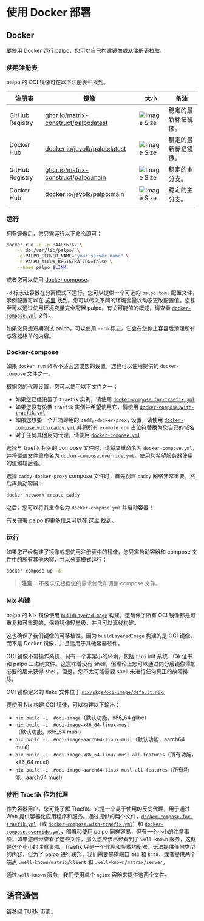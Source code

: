 # 使用 Docker 部署

## Docker

要使用 Docker 运行 palpo，您可以自己构建镜像或从注册表拉取。

### 使用注册表

palpo 的 OCI 镜像可在以下注册表中找到。

| 注册表 | 镜像 | 大小 | 备注 |
|---|---|---|---|
| GitHub Registry | [ghcr.io/matrix-construct/palpo:latest][gh] | ![Image Size][shield-latest] | 稳定的最新标记镜像。 |
| Docker Hub | [docker.io/jevolk/palpo:latest][dh] | ![Image Size][shield-latest] | 稳定的最新标记镜像。 |
| GitHub Registry | [ghcr.io/matrix-construct/palpo:main][gh] | ![Image Size][shield-main] | 稳定的主分支。 |
| Docker Hub | [docker.io/jevolk/palpo:main][dh] | ![Image Size][shield-main] | 稳定的主分支。 |

[dh]: https://hub.docker.com/r/jevolk/palpo
[gh]: https://github.com/matrix-construct/palpo/pkgs/container/palpo
[shield-latest]: https://img.shields.io/docker/image-size/jevolk/palpo/latest
[shield-main]: https://img.shields.io/docker/image-size/jevolk/palpo/main

### 运行

拥有镜像后，您只需运行以下命令即可：

```bash
docker run -d -p 8448:6167 \
    -v db:/var/lib/palpo/ \
    -e PALPO_SERVER_NAME="your.server.name" \
    -e PALPO_ALLOW_REGISTRATION=false \
    --name palpo $LINK
```

或者您可以使用 [docker compose](#docker-compose)。

`-d` 标志让容器在分离模式下运行。您可以提供一个可选的 `palpo.toml` 配置文件，示例配置可以在 [这里](../configuration/examples.md) 找到。您可以传入不同的环境变量以动态更改配置值。您甚至可以通过使用环境变量完全配置 palpo。有关可能值的概述，请查看 [`docker-compose.yml`](docker-compose.yml) 文件。

如果您只想短期测试 palpo，可以使用 `--rm` 标志，它会在您停止容器后清理所有与容器相关的内容。

### Docker-compose

如果 `docker run` 命令不适合您或您的设置，您也可以使用提供的 `docker-compose` 文件之一。

根据您的代理设置，您可以使用以下文件之一；

- 如果您已经设置了 `traefik` 实例，请使用 [`docker-compose.for-traefik.yml`](docker-compose.for-traefik.yml)
- 如果您没有设置 `traefik` 实例并希望使用它，请使用 [`docker-compose.with-traefik.yml`](docker-compose.with-traefik.yml)
- 如果您想要一个开箱即用的 `caddy-docker-proxy` 设置，请使用 [`docker-compose.with-caddy.yml`](docker-compose.with-caddy.yml) 并将所有 `example.com` 占位符替换为您自己的域名
- 对于任何其他反向代理，请使用 [`docker-compose.yml`](docker-compose.yml)

选择与 traefik 相关的 compose 文件时，请将其重命名为 `docker-compose.yml`，并将覆盖文件重命名为 `docker-compose.override.yml`。使用您希望服务器使用的值编辑后者。

选择 `caddy-docker-proxy` compose 文件时，首先创建 `caddy` 网络非常重要，然后再启动容器：

```bash
docker network create caddy
```

之后，您可以将其重命名为 `docker-compose.yml` 并启动容器！

有关部署 palpo 的更多信息可以在 [这里](generic.md) 找到。

### 运行

如果您已经构建了镜像或想使用注册表中的镜像，您只需启动容器和 compose 文件中的所有其他内容，并以分离模式运行：

```bash
docker compose up -d
```

> **注意：** 不要忘记根据您的需求修改和调整 compose 文件。

### Nix 构建

palpo 的 Nix 镜像使用 [`buildLayeredImage`][nix-buildlayeredimage] 构建。这确保了所有 OCI 镜像都是可重复和可重现的，保持镜像轻量级，并且可以离线构建。

这也确保了我们镜像的可移植性，因为 `buildLayeredImage` 构建的是 OCI 镜像，而不是 Docker 镜像，并且适用于其他容器软件。

OCI 镜像不带操作系统，只有一个非常小的环境，包括 `tini` init 系统、CA 证书和 palpo 二进制文件。这意味着没有 shell，但理论上您可以通过向分层镜像添加必要的层来获得 shell。但是，您不太可能需要 shell 来进行任何真正的故障排除。

OCI 镜像定义的 flake 文件位于 [`nix/pkgs/oci-image/default.nix`][oci-image-def]。

要使用 Nix 构建 OCI 镜像，可以构建以下输出：
- `nix build -L .#oci-image`（默认功能，x86_64 glibc）
- `nix build -L .#oci-image-x86_64-linux-musl`（默认功能，x86_64 musl）
- `nix build -L .#oci-image-aarch64-linux-musl`（默认功能，aarch64 musl）
- `nix build -L .#oci-image-x86_64-linux-musl-all-features`（所有功能，x86_64 musl）
- `nix build -L .#oci-image-aarch64-linux-musl-all-features`（所有功能，aarch64 musl）

### 使用 Traefik 作为代理

作为容器用户，您可能了解 Traefik。它是一个易于使用的反向代理，用于通过 Web 提供容器化应用程序和服务。通过提供的两个文件，[`docker-compose.for-traefik.yml`](docker-compose.for-traefik.yml)（或 [`docker-compose.with-traefik.yml`](docker-compose.with-traefik.yml)）和 [`docker-compose.override.yml`](docker-compose.override.yml)，部署和使用 palpo 同样容易，但有一个小小的注意事项。如果您已经查看了这些文件，那么您应该已经看到了 `well-known` 服务，这就是这个小小的注意事项。Traefik 只是一个代理和负载均衡器，无法提供任何类型的内容，但为了 palpo 进行联邦，我们需要暴露端口 `443` 和 `8448`，或者提供两个端点 `.well-known/matrix/client` 和 `.well-known/matrix/server`。

通过 `well-known` 服务，我们使用单个 `nginx` 容器来提供这两个文件。

## 语音通信

请参阅 [TURN](../turn.md) 页面。

[nix-buildlayeredimage]: https://ryantm.github.io/nixpkgs/builders/images/dockertools/#ssec-pkgs-dockerTools-buildLayeredImage
[oci-image-def]: https://github.com/jevolk/palpo/blob/main/nix/pkgs/oci-image/default.nix